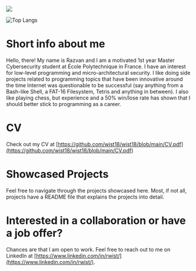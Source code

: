 ![](https://komarev.com/ghpvc/?username=wist18&abbreviated=true)

![Top Langs](https://github-readme-stats.vercel.app/api/top-langs/?username=wist18&layout=compact)

# Short info about me

Hello, there! My name is Razvan and I am a motivated 1st year Master Cybersecurity student at École Polytechnique in France. I have an interest for low-level programming and micro-architectural security. I like doing side projects related to programming topics that have been innovative around the time Internet was questionable to be successful (say anything from a Bash-like Shell, a FAT-16 Filesystem, Tetris and anything in between). I also like playing chess, but experience and a 50% win/lose rate has shown that I should better stick to programming as a career. 

# CV

Check out my CV at [https://github.com/wist18/wist18/blob/main/CV.pdf](https://github.com/wist18/wist18/blob/main/CV.pdf)

# Showcased Projects

Feel free to navigate through the projects showcased here. Most, if not all, projects have a README file that explains the projects into detail.

# Interested in a collaboration or have a job offer?

Chances are that I am open to work. Feel free to reach out to me on LinkedIn at [https://www.linkedin.com/in/rwist/](https://www.linkedin.com/in/rwist/).
